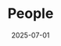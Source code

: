 ---
title: People
date: 2025-07-01

type: landing

sections:
  - block: people
    content:
      title: 课题组成员
      # Choose which groups/teams of users to display.
      #   Edit `user_groups` in each user's profile to add them to one or more of these groups.
      user_groups:
          - 教师
          - 合作教授
          - 学生
      sort_by: Params.num
      sort_ascending: false
    design:
      show_interests: false
      show_role: true
      show_social: false
---